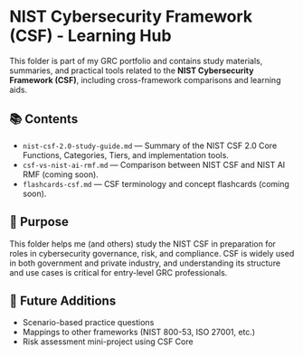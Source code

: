 # NIST Cybersecurity Framework (CSF) - Learning Hub

This folder is part of my GRC portfolio and contains study materials, summaries, and practical tools related to the **NIST Cybersecurity Framework (CSF)**, including cross-framework comparisons and learning aids.

## 📚 Contents

- `nist-csf-2.0-study-guide.md` — Summary of the NIST CSF 2.0 Core Functions, Categories, Tiers, and implementation tools.
- `csf-vs-nist-ai-rmf.md` — Comparison between NIST CSF and NIST AI RMF (coming soon).
- `flashcards-csf.md` — CSF terminology and concept flashcards (coming soon).
<!--
## 📊 Visuals (coming soon)

- `csf-risk-functions-overview.png`
-->

## 📌 Purpose

This folder helps me (and others) study the NIST CSF in preparation for roles in cybersecurity governance, risk, and compliance. CSF is widely used in both government and private industry, and understanding its structure and use cases is critical for entry-level GRC professionals.

## 🔁 Future Additions

- Scenario-based practice questions
- Mappings to other frameworks (NIST 800-53, ISO 27001, etc.)
- Risk assessment mini-project using CSF Core
